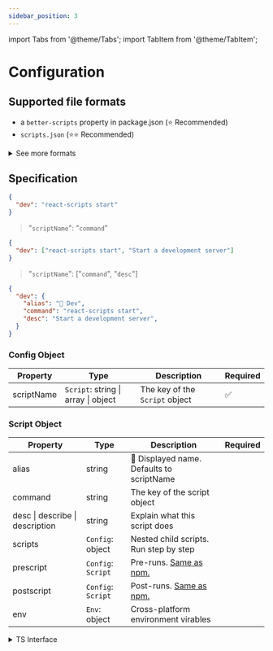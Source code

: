 ```yaml
---
sidebar_position: 3
---
```


import Tabs from '@theme/Tabs';
import TabItem from '@theme/TabItem';

# Configuration

## Supported file formats

- a `better-scripts` property in package.json  (⭐️ Recommended)
- `scripts.json`  (⭐️⭐️ Recommended)

<details><summary>See more formats</summary>
<p>

  - `better-scripts.json`
  - `.better-scriptsrc`
  - `.better-scriptsrc.json`
  - `.better-scriptsrc.yaml`
  - `.better-scriptsrc.yml`
  - `.better-scriptsrc.js`
  - `.better-scriptsrc.cjs`
  - `better-scriptsrc.config.js`
  - `better-scriptsrc.config.cjs`

</p>
</details>


## Specification

<Tabs>
<TabItem value="string" label="String">

```json title="scripts.json"
{
  "dev": "react-scripts start"
}
```

> "`scriptName`": "`command`"

</TabItem>

<TabItem value="array" label="Array">

```json title="scripts.json"
{
  "dev": ["react-scripts start", "Start a development server"]
}
```

> "`scriptName`": ["`command`", "`desc`"]

</TabItem>

<TabItem value="object" label="Object" default>

```json title="scripts.json"
{
  "dev": {
    "alias": "🌟 Dev",
    "command": "react-scripts start",
    "desc": "Start a development server",
  }
}
```

### Config Object

| Property   | Type                                      | Description                    | Required |
| ---------- | ----------------------------------------- | ------------------------------ | -------- |
| scriptName | `Script`: string \| array       \| object | The key of the `Script` object | ✅        |

### Script Object

| Property                        | Type               | Description                                                                                  | Required |
| ------------------------------- | ------------------ | -------------------------------------------------------------------------------------------- | -------- |
| alias                           | string             | 🥳 Displayed name. Defaults to scriptName                                                     |          |
| command                         | string             | The key of the script object                                                                 |          |
| desc \| describe \| description | string             | Explain what this script does                                                                |          |
| scripts                         | `Config`: object   | Nested child scripts. Run step by step                                                       |          |
| prescript                       | `Config`: `Script` | Pre-runs. [Same as npm.](https://docs.npmjs.com/cli/v8/using-npm/scripts#pre--post-scripts)  |          |
| postscript                      | `Config`: `Script` | Post-runs. [Same as npm.](https://docs.npmjs.com/cli/v8/using-npm/scripts#pre--post-scripts) |          |
| env                             | `Env`: object      | Cross-platform environment virables                                                          |          |

<details>
<summary>TS Interface</summary>

```ts
interface UserConfig {
  alias?: string;
  command?: string;
  desc?: string;
  description?: string;
  describe?: string;
  scripts?: UserConfig;
  prescript?: Valueof<UserConfig>;
  postscript?: Valueof<UserConfig>;
  env?: {
    [key: string]: string;
  };
}
```

</details>

</TabItem>
</Tabs>
